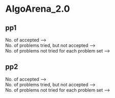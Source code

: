 # AlgoArena_2.0

## pp1
No. of accepted -->   <br>
No. of problems tried, but not accepted -->    <br>
No. of problems not tried for each problem set -->   <br>

## pp2
No. of accepted -->   <br>
No. of problems tried, but not accepted -->   <br> 
No. of problems not tried for each problem set -->   <br>
